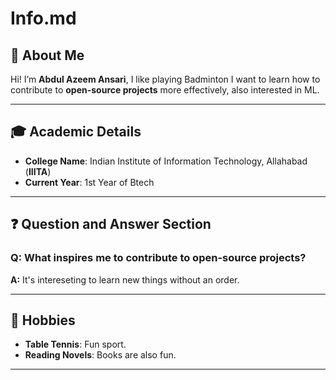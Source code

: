 # Info.md  

## 👋 About Me  
Hi! I’m **Abdul Azeem Ansari**, I like playing Badminton
I want to learn how to contribute to  **open-source projects** more effectively, also interested in ML.


---

## 🎓 Academic Details  
- **College Name**: Indian Institute of Information Technology, Allahabad (**IIITA**)  
- **Current Year**: 1st Year of Btech 

---

## ❓ Question and Answer Section  
### **Q: What inspires me to contribute to open-source projects?**  
**A:** It's intereseting to learn new things without an order.

---

## 🌟 Hobbies  
- **Table Tennis**: Fun sport.
- **Reading Novels**: Books are also fun.  

---
